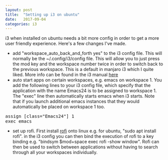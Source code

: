 ```yaml
---
layout: post
title:  "Setting up i3 on ubuntu"
date:   2017-09-04 
categories: i3
---
```

i3 when installed on ubuntu needs a bit more config in order to get a more user friendly experience.  Here's a few changes I've made.

- add "workspace_auto_back_and_forth yes" to the i3 config file.  This will normally be the ~/.config/i3/config file.  This will allow you to just press the mod key and the workspace number twice in order to switch back to the previous workspace.  This is a default in manjaro i3 which I quite liked.  More info can be found in the i3 manual [here][i3-link]
- auto start apps on certain workspaces, e.g. emacs on workspace 1.  You add the following lines to your i3 config file, which specify that the application with the name Emacs24 is to be assigned to workspace 1.  The "exec" line then automatically starts emacs when i3 starts.  Note that if you launch additional emacs instances that they would automatically be placed on workspace 1 too.

<pre>
assign [class="Emacs24"] 1
exec emacs
</pre>

- set up rofi.  First install [rofi][rofi] onto linux e.g. for ubuntu, "sudo apt install rofi".  in the i3 config you can then bind the execution of rofi to a key binding e.g.
"bindsym $mod+space exec rofi -show window".  Rofi can then be used to switch between applications without having to search through all your workspaces individually.

[i3-link]: https://i3wm.org/docs/userguide.html#_automatic_back_and_forth_when_switching_to_the_current_workspace
[rofi]: https://davedavenport.github.io/rofi/
